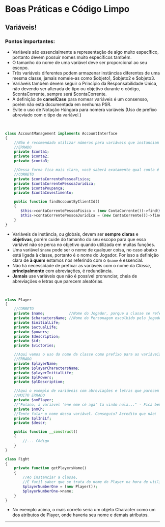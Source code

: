 # Boas Práticas e Código Limpo

## Variáveis!
### Pontos importantes:
- Variáveis são essencialmente a representação de algo muito específico, portanto devem possuir nomes muito específicos também.
- O tamanho do nome de uma variável deve ser proporcional ao seu escopo.
- Três variáveis diferentes podem armazenar instâncias diferentes de uma mesma classe, jamais nomeie-as como $objeto1, $objeto2 e $objeto3.
- Variáveis também devem seguir o Princípio da Responsabilidade Única, não devendo ser alterada de tipo ou objetivo durante o código, $contaCorrente, sempre será $contaCorrente.
- A definição de **camelCase** para nomear variáveis é um consensso, porém não está documentada em nenhuma PSR.
- Evite o uso de Notação Húngara para nomera variáveis (Uso de prefixo abreviado com o tipo da variável.)  
</br>

```PHP
class AccountManagement implements AccountInterface
{
    //Não é recomendado utilizar números para variáveis que instanciam o mesmo objeto.
    //ERRADO
    private $conta1;
    private $conta2;
    private $conta3;

    //Dessa forma fica mais claro, você saberá exatamente qual conta é o que no futuro do código e o próximo desenvolvedor entenderá muito melhor as variáveis e para que elas servem.
    //CORRETO
    private $contaCorrentePessoaFisica;
    private $contaCorrentePessoaJuridica;
    private $contaPoupança;
    private $contaInvestimento;

    public function findAccountByClientId()
    {
       $this->contaCorrentePessoaFisica = (new ContaCorrente())->find($idPessoaFisica);
       $this->contaCorrentePessoaJuridica = (new ContaCorrente())->find($idPessoaJuridica);
    }
}
```
- Variáveis de instância, ou globais, devem ser **sempre** **claras** e **objetivas**, porém cuide do tamanho do seu escopo para que essa variável não se perca no objetivo quando utilizada em muitas funções.
- Uma variável `$name` pode ser o nome de qualquer coisa, no caso abaixo está ligada à classe, portanto é o nome do Jogador. Por isso a definição clara de **à quem** estamos nos referindo com o `$name` é essencial.
- Não há necessidade de prefixar as variáveis com o nome da *Classe*, **principalmente** com abreviações, é redundância.
- **Jamais** use variáveis que não é possível pronunciar, cheia de abreviações e letras que parecem aleatórias.  
</br>

```PHP
class Player
{
    //CORRETO
    private $name;           //Nome do Jogador, porque a classe se refere à ele.
    private $charactersName; //Nome do Personagem escolhido pelo jogador, explícito.
    private $initialLife;
    private $actualLife;
    private $powers;
    private $description;
    private $id;
    private $victories;

    //Aqui vemos o uso do nome da classe como prefixo para as variáveis e casos extremos uma abreviação do nome nos dois últimos exemplos.
    //ERRADO
    private $playerName;
    private $playerCharactersName;
    private $playerInitialLife;
    private $plPowers;
    private $plDescription;

    //Aqui o exemplo de variáveis com abreviações e letras que parecem aleatórias.
    //MUITO ERRADO
    private $nmPlayer;
    //"Fulano, a variavel 'ene eme cê aga' ta vindo nula..." - Fica bem estranho essa conversa né?
    private $nmCh;
    //Tente falar o nome dessa variável. Conseguiu? Acredito que não!
    private $plIniLf;
    private $descr;

    public function __construct()
    {
        //... Código
    }
}

class Fight
{
    private function getPlayersName()
    {
        //Ao instanciar a classe,
        //É facil saber que se trata do nome do Player na hora de utilizar o objeto.
        $playerNumberOne = (new Player());
        $playerNumberOne->name;
    }
}
```
- No exemplo acima, o mais correto seria um objeto Character como um dos atributos de Player, onde haveria seu nome e demais atributos.

---------------------------------  
</br>